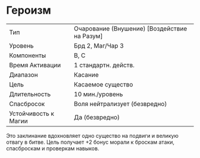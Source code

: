 
# Героизм

| | |
|---|---|
|Тип |Очарование (Внушение) [Воздействие на Разум]|
|Уровень| Брд 2, Маг/Чар 3|
|Компоненты| В, С|
|Время Активации| 1 стандартн. действ.|
|Диапазон| Касание|
|Цель| Касаемое существо|
|Длительность| 10 мин./уровень|
|Спасбросок| Воля нейтрализует (безвредно)|
|Устойчивость к Магии| Да (безвредно)|

Это заклинание вдохновляет одно существо на подвиги и великую отвагу в
битве. Цель получает +2 бонус морали
к броскам атаки, спасброскам и проверкам навыков.